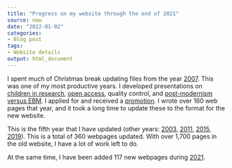 ```yaml
---
title: "Progress on my website through the end of 2021"
source: new
date: "2022-01-02"
categories:
- Blog post
tags:
- Website details
output: html_document
---
```


I spent much of Christmas break updating files from the year [2007][si07]. This was one of my most productive years. I developed presentations on [children in research][sich], [open access][sioa], quality control, and [post-modernism versus EBM][sipo]. I applied for and received a [promotion][sipr]. I wrote over 160 web pages that year, and it took a long time to update these to the format for the new website.

This is the fifth year that I have updated (other years: [2003][si03], [2011][si11], [2015][si15], [2019][si19]). This is a total of 360 webpages updated. With over 1,700 pages in the old website, I have a lot of work left to do.

At the same time, I have been added 117 new webpages during [2021][si21].

[si03]: http://new.pmean.com/2003/
[si07]: http://new.pmean.com/2007/
[si11]: http://new.pmean.com/2011/
[si15]: http://new.pmean.com/2015/
[si19]: http://new.pmean.com/2019/
[si21]: http://new.pmean.com/2021/

[sioa]: http://new.pmean.com/OATalk/
[sidi]: http://new.pmean.com/DiagnosticTalk/
[sipo]: http://new.pmean.com/postmodern-assault/
[sipr]: http://new.pmean.com/Promotion/
[sich]: http://new.pmean.com/PediatricResearch/
